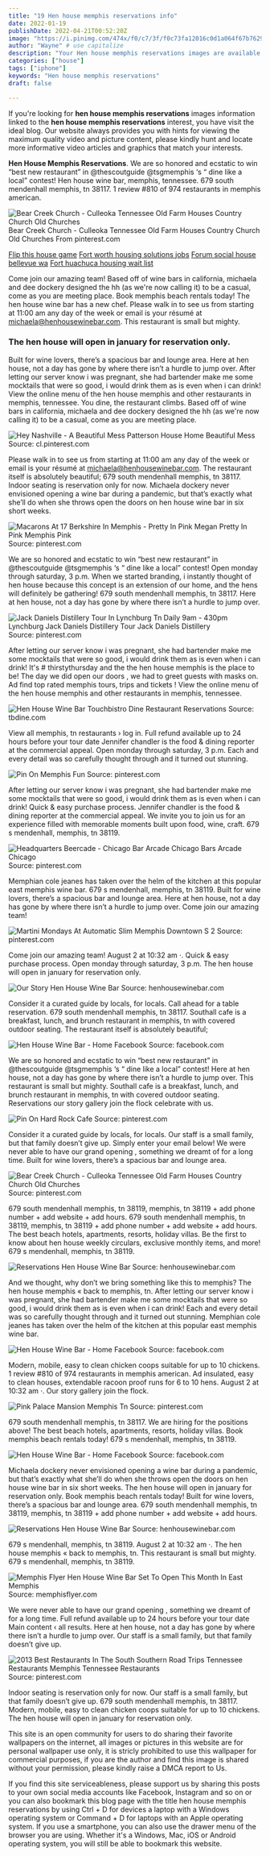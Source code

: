 ```yaml
---
title: "19 Hen house memphis reservations info"
date: 2022-01-19
publishDate: 2022-04-21T00:52:20Z
image: "https://i.pinimg.com/474x/f0/c7/3f/f0c73fa12016c0d1a064f67b7629cc23--cornish-hens-southern-style.jpg"
author: "Wayne" # use capitalize
description: "Your Hen house memphis reservations images are available. Hen house memphis reservations are a topic that is being searched for and liked by netizens now. You can Find and Download the Hen house memphis reservations files here. Find and Download all free photos and vectors."
categories: ["house"]
tags: ["iphone"]
keywords: "Hen house memphis reservations"
draft: false

---
```


If you're looking for **hen house memphis reservations** images information linked to the **hen house memphis reservations** interest, you have visit the ideal  blog.  Our website always  provides you with  hints  for viewing  the maximum  quality video and picture  content, please kindly hunt and locate more informative video articles and graphics  that match your interests.

**Hen House Memphis Reservations**. We are so honored and ecstatic to win “best new restaurant” in @thescoutguide @tsgmemphis ‘s “ dine like a local” contest! Hen house wine bar, memphis, tennessee. 679 south mendenhall memphis, tn 38117. 1 review #810 of 974 restaurants in memphis american.

![Bear Creek Church - Culleoka Tennessee Old Farm Houses Country Church Old Churches](https://i.pinimg.com/originals/06/7a/3e/067a3ee911eea6931bedb58d8d911ecf.jpg "Bear Creek Church - Culleoka Tennessee Old Farm Houses Country Church Old Churches")
Bear Creek Church - Culleoka Tennessee Old Farm Houses Country Church Old Churches From pinterest.com

[Flip this house game](/flip-this-house-game/)
[Fort worth housing solutions jobs](/fort-worth-housing-solutions-jobs/)
[Forum social house bellevue wa](/forum-social-house-bellevue-wa/)
[Fort huachuca housing wait list](/fort-huachuca-housing-wait-list/)

Come join our amazing team! Based off of wine bars in california, michaela and dee dockery designed the hh (as we&#039;re now calling it) to be a casual, come as you are meeting place. Book memphis beach rentals today! The hen house wine bar has a new chef. Please walk in to see us from starting at 11:00 am any day of the week or email is your résumé at michaela@henhousewinebar.com. This restaurant is small but mighty.

### The hen house will open in january for reservation only.

Built for wine lovers, there’s a spacious bar and lounge area. Here at hen house, not a day has gone by where there isn’t a hurdle to jump over. After letting our server know i was pregnant, she had bartender make me some mocktails that were so good, i would drink them as is even when i can drink! View the online menu of the hen house memphis and other restaurants in memphis, tennessee. You dine, the restaurant climbs. Based off of wine bars in california, michaela and dee dockery designed the hh (as we&#039;re now calling it) to be a casual, come as you are meeting place.


![Hey Nashville - A Beautiful Mess Patterson House Home Beautiful Mess](https://i.pinimg.com/originals/60/a2/11/60a211375e03fb34249491c92c94d6e5.jpg "Hey Nashville - A Beautiful Mess Patterson House Home Beautiful Mess")
Source: cl.pinterest.com

Please walk in to see us from starting at 11:00 am any day of the week or email is your résumé at michaela@henhousewinebar.com. The restaurant itself is absolutely beautiful; 679 south mendenhall memphis, tn 38117. Indoor seating is reservation only for now. Michaela dockery never envisioned opening a wine bar during a pandemic, but that’s exactly what she’ll do when she throws open the doors on hen house wine bar in six short weeks.

![Macarons At 17 Berkshire In Memphis - Pretty In Pink Megan Pretty In Pink Memphis Pink](https://i.pinimg.com/736x/60/59/62/605962dbeac3c40925b731928a89bd18.jpg "Macarons At 17 Berkshire In Memphis - Pretty In Pink Megan Pretty In Pink Memphis Pink")
Source: pinterest.com

We are so honored and ecstatic to win “best new restaurant” in @thescoutguide @tsgmemphis ‘s “ dine like a local” contest! Open monday through saturday, 3 p.m. When we started branding, i instantly thought of hen house because this concept is an extension of our home, and the hens will definitely be gathering! 679 south mendenhall memphis, tn 38117. Here at hen house, not a day has gone by where there isn’t a hurdle to jump over.

![Jack Daniels Distillery Tour In Lynchburg Tn Daily 9am - 430pm Lynchburg Jack Daniels Distillery Tour Jack Daniels Distillery](https://i.pinimg.com/originals/d7/55/50/d75550b6dc033cbc502a9d724418aa1c.jpg "Jack Daniels Distillery Tour In Lynchburg Tn Daily 9am - 430pm Lynchburg Jack Daniels Distillery Tour Jack Daniels Distillery")
Source: pinterest.com

After letting our server know i was pregnant, she had bartender make me some mocktails that were so good, i would drink them as is even when i can drink! It&#039;s # thirstythursday and the the hen house memphis is the place to be! The day we did open our doors , we had to greet guests with masks on. Ad find top rated memphis tours, trips and tickets ! View the online menu of the hen house memphis and other restaurants in memphis, tennessee.

![Hen House Wine Bar Touchbistro Dine Restaurant Reservations](https://scontent.bookenda.com/merchants/hen-house-wine-bar/image/0fe2edc1-d359-4443-bec4-da0a61ac5f11.jpg "Hen House Wine Bar Touchbistro Dine Restaurant Reservations")
Source: tbdine.com

View all memphis, tn restaurants › log in. Full refund available up to 24 hours before your tour date Jennifer chandler is the food &amp; dining reporter at the commercial appeal. Open monday through saturday, 3 p.m. Each and every detail was so carefully thought through and it turned out stunning.

![Pin On Memphis Fun](https://i.pinimg.com/originals/40/4e/ef/404eef01ec306a6ec402ef2311f55f7e.png "Pin On Memphis Fun")
Source: pinterest.com

After letting our server know i was pregnant, she had bartender make me some mocktails that were so good, i would drink them as is even when i can drink! Quick &amp; easy purchase process. Jennifer chandler is the food &amp; dining reporter at the commercial appeal. We invite you to join us for an experience filled with memorable moments built upon food, wine, craft. 679 s mendenhall, memphis, tn 38119.

![Headquarters Beercade - Chicago Bar Arcade Chicago Bars Arcade Chicago](https://i.pinimg.com/originals/91/61/d3/9161d30d56d036b0f901cebb7ea1c134.jpg "Headquarters Beercade - Chicago Bar Arcade Chicago Bars Arcade Chicago")
Source: pinterest.com

Memphian cole jeanes has taken over the helm of the kitchen at this popular east memphis wine bar. 679 s mendenhall, memphis, tn 38119. Built for wine lovers, there’s a spacious bar and lounge area. Here at hen house, not a day has gone by where there isn’t a hurdle to jump over. Come join our amazing team!

![Martini Mondays At Automatic Slim Memphis Downtown S 2](https://i.pinimg.com/originals/00/84/a2/0084a261c0af2f507c19aa63ac5a864e.jpg "Martini Mondays At Automatic Slim Memphis Downtown S 2")
Source: pinterest.com

Come join our amazing team! August 2 at 10:32 am ·. Quick &amp; easy purchase process. Open monday through saturday, 3 p.m. The hen house will open in january for reservation only.

![Our Story Hen House Wine Bar](https://images.squarespace-cdn.com/content/v1/5f6bbc3dedff2f7efac4609b/1601246692804-SEUU7ZEGN9Y0M3Q34LQL/Michaela.jpg "Our Story Hen House Wine Bar")
Source: henhousewinebar.com

Consider it a curated guide by locals, for locals. Call ahead for a table reservation. 679 south mendenhall memphis, tn 38117. Southall cafe is a breakfast, lunch, and brunch restaurant in memphis, tn with covered outdoor seating. The restaurant itself is absolutely beautiful;

![Hen House Wine Bar - Home Facebook](https://lookaside.fbsbx.com/lookaside/crawler/media/?media_id=606342047416245 "Hen House Wine Bar - Home Facebook")
Source: facebook.com

We are so honored and ecstatic to win “best new restaurant” in @thescoutguide @tsgmemphis ‘s “ dine like a local” contest! Here at hen house, not a day has gone by where there isn’t a hurdle to jump over. This restaurant is small but mighty. Southall cafe is a breakfast, lunch, and brunch restaurant in memphis, tn with covered outdoor seating. Reservations our story gallery join the flock celebrate with us.

![Pin On Hard Rock Cafe](https://i.pinimg.com/originals/1e/df/d8/1edfd8cd4c5c693d283a74056d61b051.jpg "Pin On Hard Rock Cafe")
Source: pinterest.com

Consider it a curated guide by locals, for locals. Our staff is a small family, but that family doesn’t give up. Simply enter your email below! We were never able to have our grand opening , something we dreamt of for a long time. Built for wine lovers, there’s a spacious bar and lounge area.

![Bear Creek Church - Culleoka Tennessee Old Farm Houses Country Church Old Churches](https://i.pinimg.com/originals/06/7a/3e/067a3ee911eea6931bedb58d8d911ecf.jpg "Bear Creek Church - Culleoka Tennessee Old Farm Houses Country Church Old Churches")
Source: pinterest.com

679 south mendenhall memphis, tn 38119, memphis, tn 38119 + add phone number + add website + add hours. 679 south mendenhall memphis, tn 38119, memphis, tn 38119 + add phone number + add website + add hours. The best beach hotels, apartments, resorts, holiday villas. Be the first to know about hen house weekly circulars, exclusive monthly items, and more! 679 s mendenhall, memphis, tn 38119.

![Reservations Hen House Wine Bar](https://images.squarespace-cdn.com/content/v1/5f6bbc3dedff2f7efac4609b/1601314301691-MJPHHJND6RKDEESIRI7I/HenHouse+Logo+Long.png "Reservations Hen House Wine Bar")
Source: henhousewinebar.com

And we thought, why don’t we bring something like this to memphis? The hen house memphis « back to memphis, tn. After letting our server know i was pregnant, she had bartender make me some mocktails that were so good, i would drink them as is even when i can drink! Each and every detail was so carefully thought through and it turned out stunning. Memphian cole jeanes has taken over the helm of the kitchen at this popular east memphis wine bar.

![Hen House Wine Bar - Home Facebook](https://lookaside.fbsbx.com/lookaside/crawler/media/?media_id=462220565161728 "Hen House Wine Bar - Home Facebook")
Source: facebook.com

Modern, mobile, easy to clean chicken coops suitable for up to 10 chickens. 1 review #810 of 974 restaurants in memphis american. Ad insulated, easy to clean houses, extendable racoon proof runs for 6 to 10 hens. August 2 at 10:32 am ·. Our story gallery join the flock.

![Pink Palace Mansion Memphis Tn](https://i.pinimg.com/600x315/35/d3/f3/35d3f3fa2cbf13ce9334ba62fd78a7ac.jpg "Pink Palace Mansion Memphis Tn")
Source: pinterest.com

679 south mendenhall memphis, tn 38117. We are hiring for the positions above! The best beach hotels, apartments, resorts, holiday villas. Book memphis beach rentals today! 679 s mendenhall, memphis, tn 38119.

![Hen House Wine Bar - Home Facebook](https://lookaside.fbsbx.com/lookaside/crawler/media/?media_id=639751214075328 "Hen House Wine Bar - Home Facebook")
Source: facebook.com

Michaela dockery never envisioned opening a wine bar during a pandemic, but that’s exactly what she’ll do when she throws open the doors on hen house wine bar in six short weeks. The hen house will open in january for reservation only. Book memphis beach rentals today! Built for wine lovers, there’s a spacious bar and lounge area. 679 south mendenhall memphis, tn 38119, memphis, tn 38119 + add phone number + add website + add hours.

![Reservations Hen House Wine Bar](https://images.squarespace-cdn.com/content/v1/5f6bbc3dedff2f7efac4609b/1601312353542-32EHWYYUJUOXAKXOLIGZ/Feather+Logo.png "Reservations Hen House Wine Bar")
Source: henhousewinebar.com

679 s mendenhall, memphis, tn 38119. August 2 at 10:32 am ·. The hen house memphis « back to memphis, tn. This restaurant is small but mighty. 679 s mendenhall, memphis, tn 38119.

![Memphis Flyer Hen House Wine Bar Set To Open This Month In East Memphis](https://d33byq9npfy6u9.cloudfront.net/4/u/original/24610903/food_facetune_08-01-2021-10-53-11.jpg "Memphis Flyer Hen House Wine Bar Set To Open This Month In East Memphis")
Source: memphisflyer.com

We were never able to have our grand opening , something we dreamt of for a long time. Full refund available up to 24 hours before your tour date Main content ‹ all results. Here at hen house, not a day has gone by where there isn’t a hurdle to jump over. Our staff is a small family, but that family doesn’t give up.

![2013 Best Restaurants In The South Southern Road Trips Tennessee Restaurants Memphis Tennessee Restaurants](https://i.pinimg.com/474x/f0/c7/3f/f0c73fa12016c0d1a064f67b7629cc23--cornish-hens-southern-style.jpg "2013 Best Restaurants In The South Southern Road Trips Tennessee Restaurants Memphis Tennessee Restaurants")
Source: pinterest.com

Indoor seating is reservation only for now. Our staff is a small family, but that family doesn’t give up. 679 south mendenhall memphis, tn 38117. Modern, mobile, easy to clean chicken coops suitable for up to 10 chickens. The hen house will open in january for reservation only.

This site is an open community for users to do sharing their favorite wallpapers on the internet, all images or pictures in this website are for personal wallpaper use only, it is stricly prohibited to use this wallpaper for commercial purposes, if you are the author and find this image is shared without your permission, please kindly raise a DMCA report to Us.

If you find this site serviceableness, please support us by sharing this posts to your own social media accounts like Facebook, Instagram and so on or you can also bookmark this blog page with the title hen house memphis reservations by using Ctrl + D for devices a laptop with a Windows operating system or Command + D for laptops with an Apple operating system. If you use a smartphone, you can also use the drawer menu of the browser you are using. Whether it's a Windows, Mac, iOS or Android operating system, you will still be able to bookmark this website.
